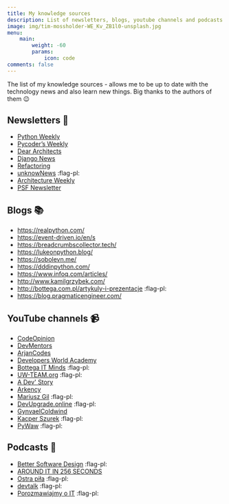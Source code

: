 ```yaml
---
title: My knowledge sources
description: List of newsletters, blogs, youtube channels and podcasts that I like
image: img/tim-mossholder-WE_Kv_ZB1l0-unsplash.jpg
menu:
    main:
        weight: -60
        params: 
            icon: code
comments: false
---
```


The list of my knowledge sources - allows me to be up to date with the technology news and also learn new things. 
Big thanks to the authors of them :wink:


## Newsletters :email:

- [Python Weekly](https://www.pythonweekly.com/)
- [Pycoder’s Weekly](https://pycoders.com/)
- [Dear Architects](https://www.deararchitects.xyz/)
- [Django News](https://django-news.com/)
- [Refactoring](https://refactoring.fm/)
- [unknowNews](https://news.mrugalski.pl/) :flag-pl:
- [Architecture Weekly](https://www.architecture-weekly.com/) 
- [PSF Newsletter](https://www.python.org/psf/newsletter/)

## Blogs :books:

- https://realpython.com/
- https://event-driven.io/en/s
- https://breadcrumbscollector.tech/
- https://lukeonpython.blog/
- https://sobolevn.me/
- https://dddinpython.com/
- https://www.infoq.com/articles/
- http://www.kamilgrzybek.com/
- http://bottega.com.pl/artykuly-i-prezentacje :flag-pl:
- https://blog.pragmaticengineer.com/

## YouTube channels :video_camera:

- [CodeOpinion](https://www.youtube.com/channel/UC3RKA4vunFAfrfxiJhPEplw)
- [DevMentors](https://www.youtube.com/c/DevMentors)
- [ArjanCodes](https://www.youtube.com/c/ArjanCodes)
- [Developers World Academy](https://www.youtube.com/c/DevelopersWorldAcademy/featured)
- [Bottega IT Minds](https://www.youtube.com/c/BottegaITMinds/featured) :flag-pl:
- [UW-TEAM.org](https://www.youtube.com/c/uwteamorg/videos) :flag-pl:
- [A Dev' Story](https://www.youtube.com/c/ADevStory/videos)
- [Arkency](https://www.youtube.com/c/Arkency/videos)
- [Mariusz Gil](https://www.youtube.com/c/MariuszGil) :flag-pl:
- [DevUpgrade.online](https://www.youtube.com/channel/UCvNne80z8XObPYIhDwnKDrg) :flag-pl:
- [GynvaelColdwind](https://www.youtube.com/user/GynvaelColdwind/featured)
- [Kacper Szurek](https://www.youtube.com/c/KacperSzurek/featured) :flag-pl:
- [PyWaw](https://www.youtube.com/user/PyWaw) :flag-pl:

## Podcasts :microphone:

- [Better Software Design](https://bettersoftwaredesign.pl/) :flag-pl:
- [AROUND IT IN 256 SECONDS](https://nurkiewicz.com/)
- [Ostra piła](https://ostrapila.pl/) :flag-pl:
- [devtalk](https://devtalk.pl/) :flag-pl:
- [Porozmawiajmy o IT](https://porozmawiajmyoit.pl/) :flag-pl:

